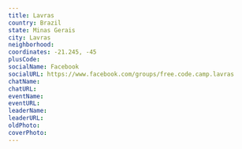 ```yaml
---
title: Lavras
country: Brazil
state: Minas Gerais
city: Lavras
neighborhood: 
coordinates: -21.245, -45
plusCode:
socialName: Facebook
socialURL: https://www.facebook.com/groups/free.code.camp.lavras
chatName:
chatURL:
eventName:
eventURL:
leaderName:
leaderURL:
oldPhoto: 
coverPhoto:
---
```

